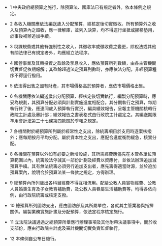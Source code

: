 * 1 中央政府總預算之施行，除預算法、國庫法已有規定者外，依本條例之規定。

* 2 各收入機關應依法編送歲入分配預算，經核定後切實徵收。所有預算外之收入及預算內之超收，應一律解庫，並列入決算，均不得逕行坐抵或挪移墊用，於事後補辦追加手續。

* 3 稅課規費或其他有強制性之收入，其徵收率或徵收費之變更，除稅法或其他有關法律已有規定者外，均應經立法程序。

* 4 國營事業及其轉投資之盈餘及孳息收入，應依預算所列數額，由各主管機關切實督促依期報解；其盈餘超過法定預算列數時，亦應依法分配，非經預算程序不得逕行撥用。

* 5 依法得出售之國有財產，其市場價格高於預算者，應依市場價格出售。

* 6 各機關應依法編送歲出分配預算，經核定後切實執行，編製分配預算時，應妥為規劃，其預算分配必須與計劃實施進度相配合。其分期執行之預算，每期執行終了後，應連同歲入預算執行實況，編具績效報告，呈報主管機關核轉行政院主計處及審計部；績效報告之書表格式由行政院主計處定之。其編送期限準用會計法第三十七條第四款關於季報之規定。

* 7 各機關對於總預算所列屬於經常性之支出，除統籌項目於支用時逐案核撥外；應每期按月平均分配。屬於資本性之支出，應配合進度衡酌緩急，核實分配。

* 8 各機關在預算以外如有必要之新增設施，其所需經費應儘先在本管各單位預算範圍以內，統籌設法停減其一部份計劃及經費以資應付，並依法辦理追加減預算手續。其有無法統籌必須另行追加支出者，應先籌得適當財源，並於追加預算案內，說明合於預算法某一條款之規定，方得辦理。

* 9 總預算內所列歲出各科目經費不得互相流用。配給公教人員實物經費、公教人員婚喪生育及子女教育補助費，及公教人員眷屬生活補助費等，均得各依向例，由行政院統籌或核定支撥。

* 10 總預算所列國防支出，應由國防部及其所屬單位，各就其主管業務與指揮關係，編製業務實施計畫及分配預算，依法定程序核定施行。

* 11 立法院決議通過之總預算所舉應行辦理事項及其他附帶決議事項中，關於收支部份，應由行政院主計處及審計機關切實負責監督執行。

* 12 本條例自公布日施行。


